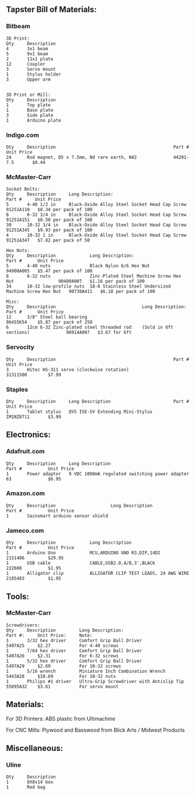 ## Tapster Bill of Materials:

### Bitbeam
    3D Print:
    Qty     Description
    4       3x1 beam
    5       9x1 beam
    2       11x1 plate
    12      Coupler
    3       Servo mount
    1       Stylus holder
    3       Upper arm


    3D Print or Mill:
    Qty     Description
    1       Top plate
    1       Base plate
    3       Side plate
    1       Arduino plate

### Indigo.com
    Qty     Description                                             Part #          Unit Price
    24      Rod magnet, D5 x 7.5mm, Nd rare earth, N42              44201-7.5       $0.44

### McMaster-Carr
    Socket Bolts:
    Qty     Description     Long Description:                               Part #     Unit Price
    5       4-40 1/2 in     Black-Oxide Alloy Steel Socket Head Cap Screw   91251A110   $8.34 per pack of 100
    6       6-32 3/4 in     Black-Oxide Alloy Steel Socket Head Cap Screw   91251A151   $8.50 per pack of 100
    30      10-32 3/4 in    Black-Oxide Alloy Steel Socket Head Cap Screw   91251A345   $9.93 per pack of 100
    4       10-32 1 in      Black-Oxide Alloy Steel Socket Head Cap Screw   91251A347   $7.82 per pack of 50     

    Hex Nuts:
    Qty     Description             Long Description:                                       Part #      Unit Price
    5       4-40 nuts               Black Nylon 6/6 Hex Nut                                 94900A005   $5.47 per pack of 100
    6       6-32 nuts               Zinc-Plated Steel Machine Screw Hex Nut                 90480A007   $1.16 per pack of 100
    34      10-32 low-profile nuts  18-8 Stainless Steel Undersized Machine Screw Hex Nut   90730A411   $6.18 per pack of 100

    Misc:
    Qty     Description                                 Long Description:                   Part #      Unit Price
    12      3/8" Steel ball bearing                                                         96455K54    $5.87 per pack of 250
    6       12cm 6-32 Zinc-plated steel threaded rod    (Sold in 6ft sections)              98914A007   $3.67 for 6ft


### Servocity
    Qty     Description                                             Part #          Unit Price
    3       Hitec HS-311 servo (clockwise rotation)                 31311S00        $7.99

### Staples
    Qty     Description     Long Description                        Part #          Unit Price
    1       Tablet stylus   QVS ISE-SV Extending Mini-Stylus        IM1NZ0711       $3.99


## Electronics:

### Adafruit.com
    Qty     Description     Long Description                                 Part #          Unit Price
    1       Power adaptor   9 VDC 1000mA regulated switching power adapter   63              $6.95
    
### Amazon.com
    Qty     Description                     Long Description                    Part #          Unit Price
    1       Sainsmart arduino sensor shield

### Jameco.com
    Qty     Description             Long Description                            Part #          Unit Price
    1       Arduino Uno             MCU,ARDUINO UNO R3,DIP,14DI                 2151486         $29.95
    1       USB cable               CABLE,USB2.0,A/B,3',BLACK                   222608          $1.95
    1       Alligator clip          ALLIGATOR CLIP TEST LEADS, 24 AWG WIRE      2185483         $1.95


## Tools:

### McMaster-Carr
    Screwdrivers:
    Qty     Description         Long Description:                           Part #:     Unit Price:     Note:
    1       3/32 hex driver     Comfort Grip Ball Driver                    5497A25     $2.27           For 4-40 screws
    1       7/64 hex driver     Comfort Grip Ball Driver                    5497A26     $2.31           For 6-32 screws
    1       5/32 hex driver     Comfort Grip Ball Driver                    5497A29     $2.69           For 10-32 screws
    1       5/16 wrench         Miniature Inch Combination Wrench           5443A28     $10.69          For 10-32 nuts
    1       Philips #1 driver   Ultra-Grip Screwdriver with Antislip Tip    55095A32    $3.61           For servo mount


## Materials:
For 3D Printers:
ABS plastic from Ultimachine

For CNC Mills:
Plywood and Basswood from Blick Arts / Midwest Products


## Miscellaneous:

### Uline
    Qty     Description
    1       8X8x14 box
    1       Red bag








